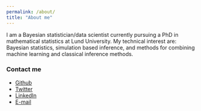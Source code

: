 ```yaml
---
permalink: /about/
title: "About me"
---
```


I am a Bayesian statistician/data scientist currently pursuing a PhD in mathematical statistics at Lund University. My technical interest are: Bayesian statistics, simulation based inference, and methods for combining machine learning and classical inference methods.


### Contact me

* [Github](https://github.com/SamuelWiqvist)
* [Twitter](https://twitter.com/samuel_wiqvist)
* [LinkedIn](https://linkedin.com/in/samuel-wiqvist/)
* [E-mail](mailto:samuel.wiqvist@live.com)
